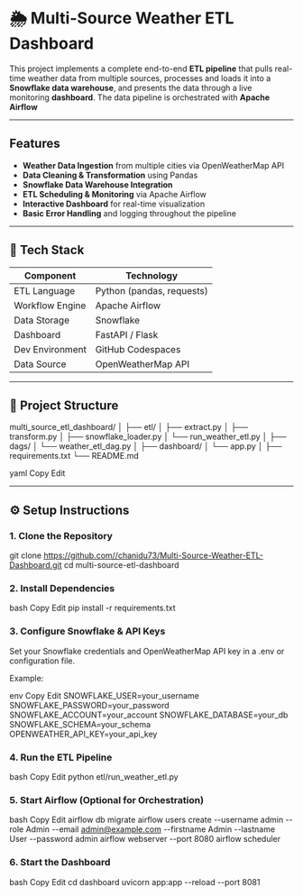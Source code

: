 # 🌦️ Multi-Source Weather ETL Dashboard

This project implements a complete end-to-end **ETL pipeline** that pulls real-time weather data from multiple sources, processes and loads it into a **Snowflake data warehouse**, and presents the data through a live monitoring **dashboard**. The data pipeline is orchestrated with **Apache Airflow**

---

## Features

-  **Weather Data Ingestion** from multiple cities via OpenWeatherMap API  
-  **Data Cleaning & Transformation** using Pandas  
-  **Snowflake Data Warehouse Integration**  
-  **ETL Scheduling & Monitoring** via Apache Airflow  
-  **Interactive Dashboard** for real-time visualization  
-  **Basic Error Handling** and logging throughout the pipeline

---

## 🧰 Tech Stack

| Component        | Technology        |
|------------------|-------------------|
| ETL Language     | Python (pandas, requests) |
| Workflow Engine  | Apache Airflow    |
| Data Storage     | Snowflake         |
| Dashboard        | FastAPI / Flask   |
| Dev Environment  | GitHub Codespaces |
| Data Source      | OpenWeatherMap API|

---

## 📁 Project Structure

multi_source_etl_dashboard/
│
├── etl/
│ ├── extract.py
│ ├── transform.py
│ ├── snowflake_loader.py
│ └── run_weather_etl.py
│
├── dags/
│ └── weather_etl_dag.py 
│
├── dashboard/
│ └── app.py 
│
├── requirements.txt
└── README.md

yaml
Copy
Edit

---

## ⚙️ Setup Instructions

### 1. Clone the Repository

git clone https://github.com//chanidu73/Multi-Source-Weather-ETL-Dashboard.git
cd multi-source-etl-dashboard
### 2. Install Dependencies
bash
Copy
Edit
pip install -r requirements.txt
### 3. Configure Snowflake & API Keys
Set your Snowflake credentials and OpenWeatherMap API key in a .env or configuration file.

Example:

env
Copy
Edit
SNOWFLAKE_USER=your_username
SNOWFLAKE_PASSWORD=your_password
SNOWFLAKE_ACCOUNT=your_account
SNOWFLAKE_DATABASE=your_db
SNOWFLAKE_SCHEMA=your_schema
OPENWEATHER_API_KEY=your_api_key
### 4. Run the ETL Pipeline
bash
Copy
Edit
python etl/run_weather_etl.py
### 5. Start Airflow (Optional for Orchestration)
bash
Copy
Edit
airflow db migrate
airflow users create --username admin --role Admin --email admin@example.com --firstname Admin --lastname User --password admin
airflow webserver --port 8080
airflow scheduler
### 6. Start the Dashboard
bash
Copy
Edit
cd dashboard
uvicorn app:app --reload --port 8081
